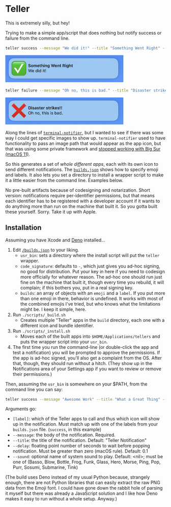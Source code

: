 # Teller

This is extremely silly, but hey! 

Trying to make a simple app/script that does nothing but notify success or failure from the command line. 

```bash
teller success --message "We did it!" --title "Something Went Right" --sound Glass
```
<img src="./docs/success.png" height=85 alt="a success notification">

```bash
teller failure --message "Oh no, this is bad." --title "Disaster strikes!!" --sound Basso
```
<img src="./docs/failure.png" height=85 alt="a failure notification">

Along the lines of [`terminal-notifier`](https://github.com/julienXX/terminal-notifier/), but I wanted to see if there was some way I could get specific images to show up. `terminal-notifier` used to have functionality to pass an image path that would appear as the app icon, but that was using some private framework and [stopped working with Big Sur (macOS 11)](https://github.com/julienXX/terminal-notifier/issues/283).

So this generates a set of *whole different apps*, each with its own icon to send different notifications. The [`builds.json`](./builds.json) shows how to specify emoji and labels. It also lets you set a directory to install a wrapper script to make it a little easier from the command line. Examples below. 

No pre-built artifacts because of codesigning and notarization. Short version: notifications require per-identifier permissions, but that means each identifier has to be registered with a developer account if it wants to do anything more than run on the machine that built it. So you gotta built these yourself. Sorry. Take it up with Apple. 

## Installation

Assuming you have Xcode and [Deno](https://deno.com/) installed...

1. Edit [`/builds.json`](./builds.json) to your liking. 
   * `usr_bin`: sets a directory where the install script will put the `teller` wrapper. 
   * `code_signature`: defaults to `-`, which just gives you ad-hoc signing, no good for distribution. Put your key in here if you need to codesign more officially for whatever reason. The ad-hoc one should run just fine on the machine that built it, though every time you rebuild, it will complain; if this bothers you, put in a real signing key. 
   * `builds`: an array of objects with an `emoji` and a `label`. If you put more than one emoji in there, behavior is undefined. It works with most of the combined emojis I've tried, but who knows what the limitations might be. I keep it simple, here. 
2. Run `./scripts/_build.sh`
   * Creates multiple "Teller" apps in the `build` directory, each one with a different icon and bundle identifier. 
3. Run `./scripts/_install.sh`
   * Moves each of the built apps into `$HOME/Applications/tellers` and puts the wrapper script into your `usr_bin`. 
4. The first time you run the command-line (or double-click the app and test a notification) you 
will be prompted to approve the permissions. If the app is ad-hoc signed, you'll also get a complaint from the OS. After that, though, they should run without a hitch. (They show up in the Notifications area of your Settings app if you want to review or remove their permissions.)

Then, assuming the `usr_bin` is somewhere on your $PATH, from the command line you can say:

```bash
teller success --message "Awesome Work" --title "What a Great Thing" --delay 1.0 --sound Glass
```

Arguments go:
* `[label]`: which of the Teller apps to call and thus which icon will show up in the notification. Must match up with one of the labels from your `builds.json` file. (`success`, in this example)
* `--message`: the body of the notification. Required.
* `--title`: the title of the notification. Default: "Teller Notification"
* `--delay`: floating point number of seconds to wait before popping notification. Must be greater than zero (macOS rule). Default: 0.1
* `--sound`: optional name of system sound to play. Default: &lt;nil&gt;; must be one of (Basso, Blow, Bottle, Frog, Funk, Glass, Hero, Morse, Ping, Pop, Purr, Sosumi, Submarine, Tink)

(The build uses Deno instead of my usual Python because, strangely enough, there are not Python libraries that can easily extract the raw PNG data from the Emoji font. I could have gone down the rabbit hole of parsing it myself but there was already a JavaScript solution and I like how Deno makes it easy to run without a whole setup. Anyway.)
